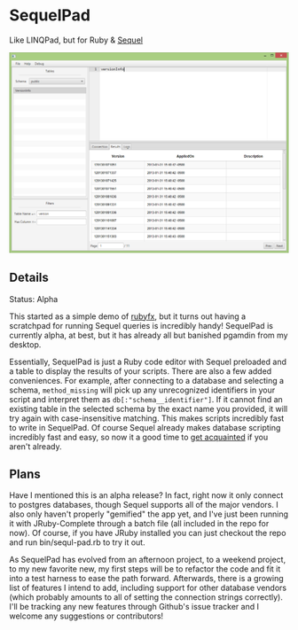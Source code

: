 SequelPad
=========

Like LINQPad, but for Ruby &amp; [Sequel](http://sequel.jeremyevans.net/)

![screenshot](screenshot.png?raw=true)

Details
-------

Status: Alpha

This started as a simple demo of [rubyfx](https://github.com/jbreeden/rubyfx), but it turns out having a scratchpad for running Sequel queries is incredibly handy! SequelPad is currently alpha, at best, but it has already all but banished pgamdin from my desktop.

Essentially, SequelPad is just a Ruby code editor with Sequel preloaded and a table to display the results of your scripts. There are also a few added conveniences. For example, after connecting to a database and selecting a schema, `method_missing` will pick up any unrecognized identifiers in your script and interpret them as `db[:"schema__identifier"]`. If it cannot find an existing table in the selected schema by the exact name you provided, it will try again with case-insensitive matching. This makes scripts incredibly fast to write in SequelPad. Of course Sequel already makes database scripting incredibly fast and easy, so now it a good time to [get acquainted](http://sequel.jeremyevans.net/documentation.html) if you aren't already.

Plans
-----

Have I mentioned this is an alpha release? In fact, right now it only connect to postgres databases, though Sequel supports all of the major vendors. I also only haven't properly "gemified" the app yet, and I've just been running it with JRuby-Complete through a batch file (all included in the repo for now). Of course, if you have JRuby installed you can just checkout the repo and run bin/sequl-pad.rb to try it out.

As SequelPad has evolved from an afternoon project, to a weekend project, to my new favorite new, my first steps will be to refactor the code and fit it into a test harness to ease the path forward. Afterwards, there is a growing list of features I intend to add, including support for other database vendors (which probably amounts to all of setting the connection strings correctly). I'll be tracking any new features through Github's issue tracker and I welcome any suggestions or contributors!
